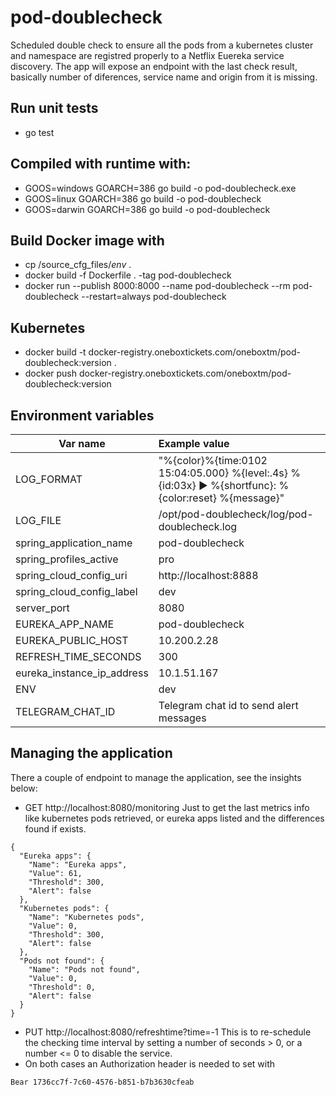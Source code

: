 # pod-doublecheck
Scheduled double check to ensure all the pods from a kubernetes cluster and namespace are registred properly to a Netflix Euereka service discovery.
The app will expose an endpoint with the last check result, basically number of diferences, service name and origin from it is missing.


## Run unit tests
+ go test

## Compiled with runtime with:
+ GOOS=windows GOARCH=386 go build -o pod-doublecheck.exe
+ GOOS=linux GOARCH=386 go build -o pod-doublecheck
+ GOOS=darwin GOARCH=386 go build -o pod-doublecheck

## Build Docker image with
+ cp /source_cfg_files/*env* .
+ docker build -f Dockerfile . -tag pod-doublecheck
+ docker run --publish 8000:8000 --name pod-doublecheck --rm pod-doublecheck --restart=always pod-doublecheck

## Kubernetes
+ docker build -t docker-registry.oneboxtickets.com/oneboxtm/pod-doublecheck:version .
+ docker push docker-registry.oneboxtickets.com/oneboxtm/pod-doublecheck:version

## Environment variables

| Var name                        | Example value           |
| -------------------------- |:----------------------- |
| LOG_FORMAT                 | "%{color}%{time:0102 15:04:05.000} %{level:.4s} %{id:03x} ▶ %{shortfunc}: %{color:reset} %{message}" |
| LOG_FILE                   | /opt/pod-doublecheck/log/pod-doublecheck.log |
| spring_application_name    | pod-doublecheck |
| spring_profiles_active     | pro |
| spring_cloud_config_uri    | http://localhost:8888 |
| spring_cloud_config_label  | dev |
| server_port                | 8080 |
| EUREKA_APP_NAME            | pod-doublecheck |
| EUREKA_PUBLIC_HOST         | 10.200.2.28 |
| REFRESH_TIME_SECONDS       | 300 |
| eureka_instance_ip_address | 10.1.51.167 |
| ENV                        | dev |
| TELEGRAM_CHAT_ID           | Telegram chat id to send alert messages |

## Managing the application
There a couple of endpoint to manage the application, see the insights below:
+ GET http://localhost:8080/monitoring
Just to get the last metrics info like kubernetes pods retrieved, or eureka apps listed and the differences found if exists.
```
{
  "Eureka apps": {
    "Name": "Eureka apps",
    "Value": 61,
    "Threshold": 300,
    "Alert": false
  },
  "Kubernetes pods": {
    "Name": "Kubernetes pods",
    "Value": 0,
    "Threshold": 300,
    "Alert": false
  },
  "Pods not found": {
    "Name": "Pods not found",
    "Value": 0,
    "Threshold": 0,
    "Alert": false
  }
}
```
+ PUT http://localhost:8080/refreshtime?time=-1
This is to re-schedule the checking time interval by setting a number of seconds > 0, or a number <= 0 to disable the service.
+ On both cases an Authorization header is needed to set with
```
Bear 1736cc7f-7c60-4576-b851-b7b3630cfeab
```
